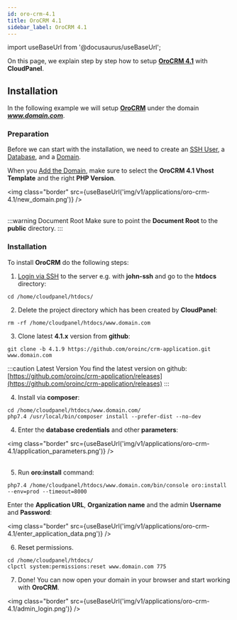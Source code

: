 ```yaml
---
id: oro-crm-4.1
title: OroCRM 4.1
sidebar_label: OroCRM 4.1
---
```


import useBaseUrl from '@docusaurus/useBaseUrl';

On this page, we explain step by step how to setup **[OroCRM 4.1](https://oroinc.com/orocrm/)** with **CloudPanel**.

## Installation

In the following example we will setup **[OroCRM](https://oroinc.com/orocrm/)** under the domain ***www.domain.com***.

### Preparation

Before we can start with the installation, we need to create an [SSH User](../frontend-area/users#adding-a-user), a [Database](../frontend-area/databases#adding-a-database), and a [Domain](../frontend-area/domains#adding-a-domain).

When you [Add the Domain](../frontend-area/domains#adding-a-domain), make sure to select the **OroCRM 4.1 Vhost Template** and the right **PHP Version**.

<img class="border" src={useBaseUrl('img/v1/applications/oro-crm-4.1/new_domain.png')} /> <br /><br />

:::warning Document Root
Make sure to point the **Document Root** to the **public** directory.
:::

### Installation

To install **OroCRM** do the following steps:

1. [Login via SSH](../frontend-area/users#ssh-login) to the server e.g. with **john-ssh** and go to the **htdocs** directory:

```
cd /home/cloudpanel/htdocs/
```

2. Delete the project directory which has been created by **CloudPanel**:

```
rm -rf /home/cloudpanel/htdocs/www.domain.com
```

3. Clone latest **4.1.x** version from **github**:

```
git clone -b 4.1.9 https://github.com/oroinc/crm-application.git www.domain.com
```

:::caution Latest Version
You find the latest version on github: [https://github.com/oroinc/crm-application/releases](https://github.com/oroinc/crm-application/releases)
:::

4. Install via **composer**:

```
cd /home/cloudpanel/htdocs/www.domain.com/
php7.4 /usr/local/bin/composer install --prefer-dist --no-dev
```

4. Enter the **database credentials** and other **parameters**:

<img class="border" src={useBaseUrl('img/v1/applications/oro-crm-4.1/application_parameters.png')} /> <br /><br />

5. Run **oro:install** command:

```
php7.4 /home/cloudpanel/htdocs/www.domain.com/bin/console oro:install --env=prod --timeout=8000
```

Enter the **Application URL**, **Organization name** and the admin **Username** and **Password**:

<img class="border" src={useBaseUrl('img/v1/applications/oro-crm-4.1/enter_application_data.png')} />

6. Reset permissions.

```
cd /home/cloudpanel/htdocs/
clpctl system:permissions:reset www.domain.com 775
```

7. Done! You can now open your domain in your browser and start working with **OroCRM**.

<img class="border" src={useBaseUrl('img/v1/applications/oro-crm-4.1/admin_login.png')} />